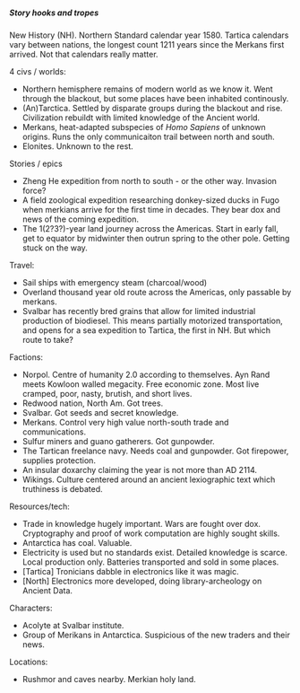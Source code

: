 ##### Story hooks and tropes

New History (NH). Northern Standard calendar year 1580. Tartica calendars vary between nations, the longest count 1211 years since the Merkans first arrived. Not that calendars really matter.

4 civs / worlds:
* Northern hemisphere remains of modern world as we know it. Went through the blackout, but some places have been inhabited continously.
* (An)Tarctica. Settled by disparate groups during the blackout and rise. Civilization rebuildt with limited knowledge of the Ancient world.
* Merkans, heat-adapted subspecies of *Homo Sapiens* of unknown origins. Runs the only communicaiton trail between north and south.
* Elonites. Unknown to the rest.

Stories / epics
* Zheng He expedition from north to south - or the other way. Invasion force?
* A field zoological expedition researching donkey-sized ducks in Fugo when merkians arrive for the first time in decades. They bear dox and news of the coming expedition.
* The 1(2?3?)-year land journey across the Americas. Start in early fall, get to equator by midwinter then outrun spring to the other pole. Getting stuck on the way.

Travel:
* Sail ships with emergency steam (charcoal/wood)
* Overland thousand year old route across the Americas, only passable by merkans.
* Svalbar has recently bred grains that allow for limited industrial production of biodiesel. This means partially motorized transportation, and opens for a sea expedition to Tartica, the first in NH. But which route to take?

Factions:
* Norpol. Centre of humanity 2.0 according to themselves. Ayn Rand meets Kowloon walled megacity. Free economic zone. Most live cramped, poor, nasty, brutish, and short lives.
* Redwood nation, North Am. Got trees.
* Svalbar. Got seeds and secret knowledge.
* Merkans. Control very high value north-south trade and communications.
* Sulfur miners and guano gatherers. Got gunpowder.
* The Tartican freelance navy. Needs coal and gunpowder. Got firepower, supplies protection.
* An insular doxarchy claiming the year is not more than AD 2114.
* Wikings. Culture centered around an ancient lexiographic text which truthiness is debated.

Resources/tech:
* Trade in knowledge hugely important. Wars are fought over dox. Cryptography and proof of work computation are highly sought skills.
* Antarctica has coal. Valuable. 
* Electricity is used but no standards exist. Detailed knowledge is scarce.  Local production only. Batteries transported and sold in some places.
* [Tartica] Tronicians dabble in electronics like it was magic.
* [North] Electronics more developed, doing library-archeology on Ancient Data.

Characters:
* Acolyte at Svalbar institute.
* Group of Merikans in Antarctica. Suspicious of the new traders and their news.
 

Locations:
* Rushmor and caves nearby. Merkian holy land.
